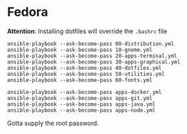# Fedora

**Attention**: Installing dotfiles will override the `.bashrc` file

```shell
ansible-playbook --ask-become-pass 00-distribution.yml
ansible-playbook --ask-become-pass 10-gnome.yml
ansible-playbook --ask-become-pass 20-apps-terminal.yml
ansible-playbook --ask-become-pass 30-apps-graphical.yml
ansible-playbook --ask-become-pass 40-dotfiles.yml
ansible-playbook --ask-become-pass 50-utilities.yml
ansible-playbook --ask-become-pass 60-fonts.yml

ansible-playbook --ask-become-pass apps-docker.yml
ansible-playbook --ask-become-pass apps-git.yml
ansible-playbook --ask-become-pass apps-java.yml
ansible-playbook --ask-become-pass apps-node.yml
```

Gotta supply the root password.
